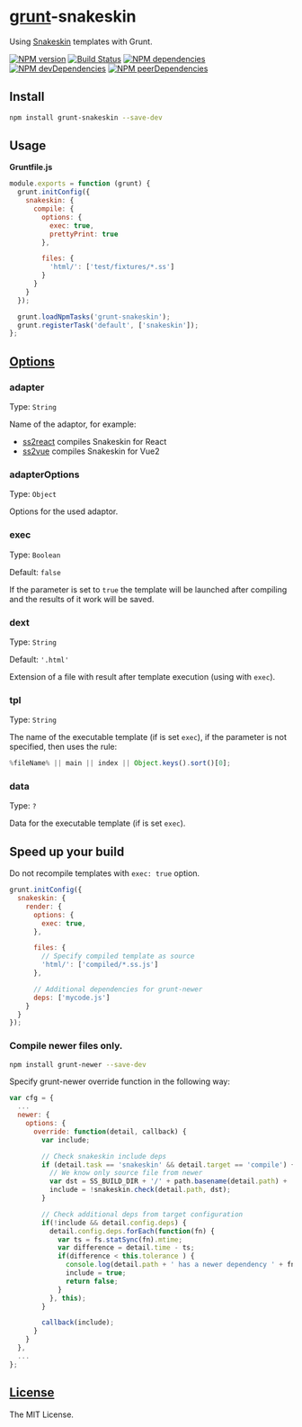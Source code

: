 [grunt](http://gruntjs.com/)-snakeskin
======================================

Using [Snakeskin](https://github.com/SnakeskinTpl/Snakeskin) templates with Grunt.

[![NPM version](http://img.shields.io/npm/v/grunt-snakeskin.svg?style=flat)](http://badge.fury.io/js/grunt-snakeskin)
[![Build Status](http://img.shields.io/travis/SnakeskinTpl/grunt-snakeskin.svg?style=flat&branch=master)](https://travis-ci.org/SnakeskinTpl/grunt-snakeskin)
[![NPM dependencies](http://img.shields.io/david/SnakeskinTpl/grunt-snakeskin.svg?style=flat)](https://david-dm.org/SnakeskinTpl/grunt-snakeskin)
[![NPM devDependencies](http://img.shields.io/david/dev/SnakeskinTpl/grunt-snakeskin.svg?style=flat)](https://david-dm.org/SnakeskinTpl/grunt-snakeskin?type=dev)
[![NPM peerDependencies](http://img.shields.io/david/peer/SnakeskinTpl/grunt-snakeskin.svg?style=flat)](https://david-dm.org/SnakeskinTpl/grunt-snakeskin?type=peer)

## Install

```bash
npm install grunt-snakeskin --save-dev
```

## Usage

**Gruntfile.js**

```js
module.exports = function (grunt) {
  grunt.initConfig({
    snakeskin: {
      compile: {
        options: {
          exec: true,
          prettyPrint: true
        },

        files: {
          'html/': ['test/fixtures/*.ss']
        }
      }
    }
  });

  grunt.loadNpmTasks('grunt-snakeskin');
  grunt.registerTask('default', ['snakeskin']);
};
```

## [Options](http://snakeskintpl.github.io/docs/api.html#compile--opt_params)
### adapter

Type: `String`

Name of the adaptor, for example:

* [ss2react](https://github.com/SnakeskinTpl/ss2react) compiles Snakeskin for React
* [ss2vue](https://github.com/SnakeskinTpl/ss2vue) compiles Snakeskin for Vue2

### adapterOptions

Type: `Object`

Options for the used adaptor.

### exec

Type: `Boolean`

Default: `false`

If the parameter is set to `true` the template will be launched after compiling and the results of it work will be saved.

### dext

Type: `String`

Default: `'.html'`

Extension of a file with result after template execution (using with `exec`).

### tpl

Type: `String`

The name of the executable template (if is set `exec`), if the parameter is not specified, then uses the rule:

```js
%fileName% || main || index || Object.keys().sort()[0];
```

### data

Type: `?`

Data for the executable template (if is set `exec`).

## Speed up your build

Do not recompile templates with `exec: true` option.
```js
grunt.initConfig({
  snakeskin: {
    render: {
      options: {
        exec: true,
      },

      files: {
        // Specify compiled template as source
        'html/': ['compiled/*.ss.js']
      },

      // Additional dependencies for grunt-newer
      deps: ['mycode.js']
    }
  }
});
```
### Compile newer files only.

```bash
npm install grunt-newer --save-dev
```

Specify grunt-newer override function in the following way:

```js
var cfg = {
  ...
  newer: {
    options: {
      override: function(detail, callback) {
        var include;

        // Check snakeskin include deps
        if (detail.task == 'snakeskin' && detail.target == 'compile') {
          // We know only source file from newer
          var dst = SS_BUILD_DIR + '/' + path.basename(detail.path) + '.js';
          include = !snakeskin.check(detail.path, dst);
        }

        // Check additional deps from target configuration
        if(!include && detail.config.deps) {
          detail.config.deps.forEach(function(fn) {
            var ts = fs.statSync(fn).mtime;
            var difference = detail.time - ts;
            if(difference < this.tolerance ) {
              console.log(detail.path + ' has a newer dependency ' + fn);
              include = true;
              return false;
            }
          }, this);
        }

        callback(include);
      }
    }
  },
  ...
};
```


## [License](https://github.com/SnakeskinTpl/grunt-snakeskin/blob/master/LICENSE)

The MIT License.
